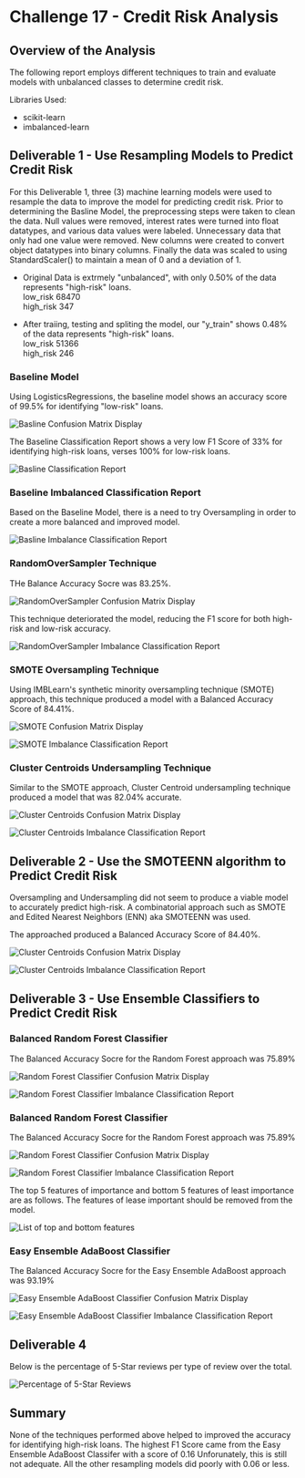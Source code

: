 # Challenge 17 - Credit Risk Analysis
## Overview of the Analysis
The following report employs different techniques to train and evaluate models with unbalanced classes to determine credit risk.

Libraries Used:
* scikit-learn
* imbalanced-learn

## Deliverable 1 - Use Resampling Models to Predict Credit Risk
For this Deliverable 1, three (3) machine learning models were used to resample the data to improve the model for predicting credit risk. Prior to determining the Basline Model, the preprocessing steps were taken to clean the data. Null values were removed, interest rates were turned into float datatypes, and various data values were labeled. Unnecessary data that only had one value were removed. New columns were created to convert object datatypes into binary columns. Finally the data was scaled to using StandardScaler() to maintain a mean of 0 and a deviation of 1.

* Original Data is extrmely "unbalanced", with only 0.50% of the data represents "high-risk" loans.
</br>low_risk     68470
</br>high_risk      347

* After traiing, testing and spliting the model, our "y_train" shows 0.48% of the data represents "high-risk" loans.
</br>low_risk     51366
</br>high_risk      246

### Baseline Model
Using LogisticsRegressions, the baseline model shows an accuracy score of 99.5% for identifying "low-risk" loans.

![Basline Confusion Matrix Display](Images/basline_confusion_matrix.PNG)

The Baseline Classification Report shows a very low F1 Score of 33% for identifying high-risk loans, verses 100% for low-risk loans.

![Basline Classification Report](Images/Baseline_Classification_Rpt.PNG)

### Baseline Imbalanced Classification Report
Based on the Baseline Model, there is a need to try Oversampling in order to create a more balanced and improved model.

![Basline Imbalance Classification Report](Images/Baseline_Imbalanced_Classification_Rpt.PNG)

### RandomOverSampler Technique
THe Balance Accuracy Socre was 83.25%. 

![RandomOverSampler Confusion Matrix Display](Images/RandomOverSampler_confusion_matrix.PNG)

This technique deteriorated the model, reducing the F1 score for both high-risk and low-risk accuracy.

![RandomOverSampler  Imbalance Classification Report](Images/RandomOversampler_Rpt.PNG)

### SMOTE Oversampling Technique
Using IMBLearn's synthetic minority oversampling technique (SMOTE) approach, this technique produced a model with a Balanced Accuracy Score of 84.41%. 

![SMOTE Confusion Matrix Display](Images/SMOTE_confusion_matrix.PNG)

![SMOTE  Imbalance Classification Report](Images/SMOTE_Oversampling_Rpt.PNG)

### Cluster Centroids Undersampling Technique
Similar to the SMOTE approach, Cluster Centroid undersampling technique produced a model that was 82.04% accurate. 

![Cluster Centroids Confusion Matrix Display](Images/ClusterCentroids_under_confusion_matrix.PNG)

![Cluster Centroids  Imbalance Classification Report](Images/ClusterCentroids_Undersampling_Rpt.PNG)

## Deliverable 2 - Use the SMOTEENN algorithm to Predict Credit Risk
Oversampling and Undersampling did not seem to produce a viable model to accurately predict high-risk. A combinatorial approach such as SMOTE and Edited Nearest Neighbors (ENN) aka SMOTEENN was used. 

The approached produced a Balanced Accuracy Score of 84.40%.

![Cluster Centroids Confusion Matrix Display](Images/SMOTEENN_confusion_matrix.PNG)

![Cluster Centroids  Imbalance Classification Report](Images/SMOTEENN_Classification_Rpt.PNG)

## Deliverable 3 - Use Ensemble Classifiers to Predict Credit Risk

### Balanced Random Forest Classifier
The Balanced Accuracy Socre for the Random Forest approach was 75.89%

![Random Forest Classifier Confusion Matrix Display](Images/RandomForestEnsemble_confusion_matrix.PNG)

![Random Forest Classifier  Imbalance Classification Report](Images/Forest_Rpt.PNG)

### Balanced Random Forest Classifier
The Balanced Accuracy Socre for the Random Forest approach was 75.89%

![Random Forest Classifier Confusion Matrix Display](Images/RandomForestEnsemble_confusion_matrix.PNG)

![Random Forest Classifier  Imbalance Classification Report](Images/Forest_Rpt.PNG)

The top 5 features of importance and bottom 5 features of least importance are as follows. The features of lease important should be removed from the model.

![List of top and bottom features](Images/features.PNG)

### Easy Ensemble AdaBoost Classifier
The Balanced Accuracy Socre for the Easy Ensemble AdaBoost approach was 93.19%

![Easy Ensemble AdaBoost Classifier Confusion Matrix Display](Images/AdaBoostEnsemble_confusion_matrix.PNG)

![Easy Ensemble AdaBoost Classifier  Imbalance Classification Report](Images/AdaBoost_Rpt.PNG)


## Deliverable 4
Below is the percentage of 5-Star reviews per type of review over the total.

![Percentage of 5-Star Reviews](images/Question3.PNG)

## Summary
None of the techniques performed above helped to improved the accuracy for identifying high-risk loans. The highest F1 Score came from the Easy Ensemble AdaBoost Classifer with a score of 0.16 Unforunately, this is still not adequate. All the other resampling models did poorly with 0.06 or less.